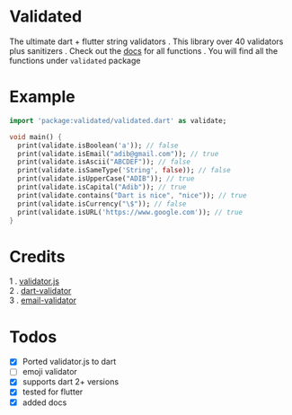 # Validated
 The ultimate dart + flutter string validators . This library over 40 validators plus sanitizers . Check out the [docs](https://pub.dev/documentation/validated/latest/validated/validated-library.html) for all functions . You will find all the functions under ```validated``` package

# Example
```dart
import 'package:validated/validated.dart' as validate;

void main() {
  print(validate.isBoolean('a')); // false
  print(validate.isEmail("adib@gmail.com")); // true
  print(validate.isAscii("ABCDEF")); // false
  print(validate.isSameType('String', false)); // false
  print(validate.isUpperCase("ADIB")); // true
  print(validate.isCapital("Adib")); // true
  print(validate.contains("Dart is nice", "nice")); // true
  print(validate.isCurrency("\$")); // false
  print(validate.isURL('https://www.google.com')); // true
}
```

 # Credits
1 . [validator.js](https://github.com/validatorjs/validator.js)
<br>
2 . [dart-validator](https://github.com/karan/validator.dart)
<br>
3 . [email-validator](https://github.com/manishsaraan/email-validator)
<br>

# Todos
- [x] Ported validator.js to dart
- [ ] emoji validator
- [x] supports dart 2+ versions
- [x] tested for flutter
- [x] added docs
